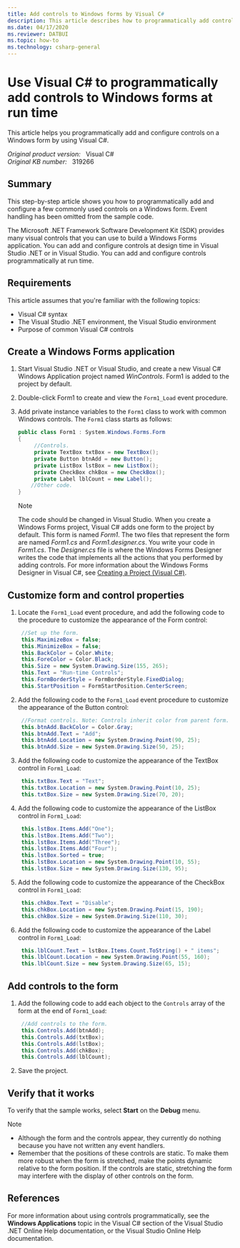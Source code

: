 ```yaml
---
title: Add controls to Windows forms by Visual C#
description: This article describes how to programmatically add controls to Windows forms at run time by using Visual C#, and also includes a code sample to explain the methods.
ms.date: 04/17/2020
ms.reviewer: DATBUI
ms.topic: how-to
ms.technology: csharp-general
---
```

# Use Visual C# to programmatically add controls to Windows forms at run time

This article helps you programmatically add and configure controls on a Windows form by using Visual C#.

_Original product version:_ &nbsp; Visual C#  
_Original KB number:_ &nbsp; 319266

## Summary

This step-by-step article shows you how to programmatically add and configure a few commonly used controls on a Windows form. Event handling has been omitted from the sample code.

The Microsoft .NET Framework Software Development Kit (SDK) provides many visual controls that you can use to build a Windows Forms application. You can add and configure controls at design time in Visual Studio .NET or in Visual Studio. You can add and configure controls programmatically at run time.

## Requirements

This article assumes that you're familiar with the following topics:

- Visual C# syntax
- The Visual Studio .NET environment, the Visual Studio environment
- Purpose of common Visual C# controls

## Create a Windows Forms application

1. Start Visual Studio .NET or Visual Studio, and create a new Visual C# Windows Application project named *WinControls*. Form1 is added to the project by default.
2. Double-click Form1 to create and view the `Form1_Load` event procedure.
3. Add private instance variables to the `Form1` class to work with common Windows controls. The `Form1` class starts as follows:

    ```csharp
    public class Form1 : System.Windows.Forms.Form
    {
         //Controls.
         private TextBox txtBox = new TextBox();
         private Button btnAdd = new Button();
         private ListBox lstBox = new ListBox();
         private CheckBox chkBox = new CheckBox();
         private Label lblCount = new Label();
        //Other code.
    }
    ```

    > [!NOTE]
    > The code should be changed in Visual Studio. When you create a Windows Forms project, Visual C# adds one form to the project by default. This form is named *Form1*. The two files that represent the form are named *Form1.cs* and *Form1.designer.cs*. You write your code in *Form1.cs*. The *Designer.cs* file is where the Windows Forms Designer writes the code that implements all the actions that you performed by adding controls. For more information about the Windows Forms Designer in Visual C#, see [Creating a Project (Visual C#)](/previous-versions/visualstudio/visual-studio-2008/ms173077(v=vs.90)).

## Customize form and control properties

1. Locate the `Form1_Load` event procedure, and add the following code to the procedure to customize the appearance of the Form control:

    ```csharp
     //Set up the form.
     this.MaximizeBox = false;
     this.MinimizeBox = false;
     this.BackColor = Color.White;
     this.ForeColor = Color.Black;
     this.Size = new System.Drawing.Size(155, 265);
     this.Text = "Run-time Controls";
     this.FormBorderStyle = FormBorderStyle.FixedDialog;
     this.StartPosition = FormStartPosition.CenterScreen;
    ```

2. Add the following code to the `Form1_Load` event procedure to customize the appearance of the Button control:

    ```csharp
     //Format controls. Note: Controls inherit color from parent form.
     this.btnAdd.BackColor = Color.Gray;
     this.btnAdd.Text = "Add";
     this.btnAdd.Location = new System.Drawing.Point(90, 25);
     this.btnAdd.Size = new System.Drawing.Size(50, 25);
    ```

3. Add the following code to customize the appearance of the TextBox control in `Form1_Load`:

    ```csharp
     this.txtBox.Text = "Text";
     this.txtBox.Location = new System.Drawing.Point(10, 25);
     this.txtBox.Size = new System.Drawing.Size(70, 20);
    ```

4. Add the following code to customize the appearance of the ListBox control in `Form1_Load`:

    ```csharp
     this.lstBox.Items.Add("One");
     this.lstBox.Items.Add("Two");
     this.lstBox.Items.Add("Three");
     this.lstBox.Items.Add("Four");
     this.lstBox.Sorted = true;
     this.lstBox.Location = new System.Drawing.Point(10, 55);
     this.lstBox.Size = new System.Drawing.Size(130, 95);
    ```

5. Add the following code to customize the appearance of the CheckBox control in `Form1_Load`:

    ```csharp
     this.chkBox.Text = "Disable";
     this.chkBox.Location = new System.Drawing.Point(15, 190);
     this.chkBox.Size = new System.Drawing.Size(110, 30);
    ```

6. Add the following code to customize the appearance of the Label control in `Form1_Load`:

    ```csharp
     this.lblCount.Text = lstBox.Items.Count.ToString() + " items";
     this.lblCount.Location = new System.Drawing.Point(55, 160);
     this.lblCount.Size = new System.Drawing.Size(65, 15);
    ```

## Add controls to the form

1. Add the following code to add each object to the `Controls` array of the form at the end of `Form1_Load`:

    ```csharp
     //Add controls to the form.
     this.Controls.Add(btnAdd);
     this.Controls.Add(txtBox);
     this.Controls.Add(lstBox);
     this.Controls.Add(chkBox);
     this.Controls.Add(lblCount);
    ```

2. Save the project.

## Verify that it works

To verify that the sample works, select **Start** on the **Debug** menu.

> [!NOTE]
>
> - Although the form and the controls appear, they currently do nothing because you have not written any event handlers.
> - Remember that the positions of these controls are static. To make them more robust when the form is stretched, make the points dynamic relative to the form position. If the controls are static, stretching the form may interfere with the display of other controls on the form.

## References

For more information about using controls programmatically, see the **Windows Applications** topic in the Visual C# section of the Visual Studio .NET Online Help documentation, or the Visual Studio Online Help documentation.
